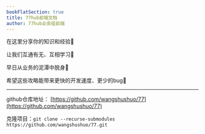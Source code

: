 ```yaml
---
bookFlatSection: true
title: 77hub前端文档
author: 77hub业务组前端
---
```


在这里分享你的知识和经验🥳

让我们互通有无、互相学习🖖

早日从业务的泥潭中脱身💩

希望这些攻略能带来更快的开发速度、更少的bug🚀
<hr />

github仓库地址： [https://github.com/wangshushuo/77](https://github.com/wangshushuo/77)

克隆项目：`git clone --recurse-submodules https://github.com/wangshushuo/77.git`
